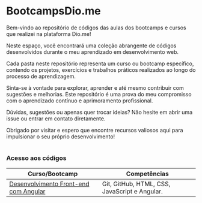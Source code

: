 # BootcampsDio.me

Bem-vindo ao repositório de códigos das aulas dos bootcamps e cursos que realizei na plataforma Dio.me!

Neste espaço, você encontrará uma coleção abrangente de códigos desenvolvidos durante o meu aprendizado em desenvolvimento web.

Cada pasta neste repositório representa um curso ou bootcamp específico, contendo os projetos, exercícios e trabalhos práticos realizados ao longo do processo de aprendizagem.

Sinta-se à vontade para explorar, aprender e até mesmo contribuir com sugestões e melhorias. Este repositório é uma prova do meu compromisso com o aprendizado contínuo e aprimoramento profissional.

Dúvidas, sugestões ou apenas quer trocar ideias? Não hesite em abrir uma issue ou entrar em contato diretamente.

Obrigado por visitar e espero que encontre recursos valiosos aqui para impulsionar o seu próprio desenvolvimento!
#
### Acesso aos códigos

| Curso/Bootcamp | Competências |
| -------------- | --------- |
| [Desenvolvimento Front-end com Angular](https://github.com/izabelydev/BootcampsDio.me/tree/main/Desenvolvimento%20Frontend%20com%20Angular) | Git, GitHub, HTML, CSS, JavaScript e Angular. |
